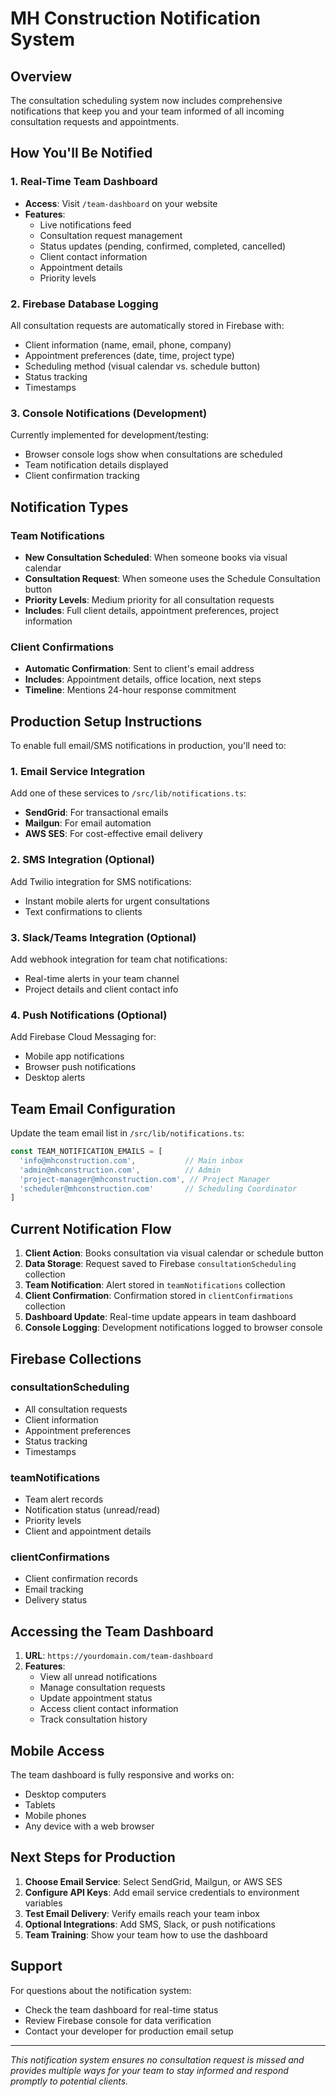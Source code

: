 # MH Construction Notification System

## Overview
The consultation scheduling system now includes comprehensive notifications that keep you and your team informed of all incoming consultation requests and appointments.

## How You'll Be Notified

### 1. Real-Time Team Dashboard
- **Access**: Visit `/team-dashboard` on your website
- **Features**:
  - Live notifications feed
  - Consultation request management
  - Status updates (pending, confirmed, completed, cancelled)
  - Client contact information
  - Appointment details
  - Priority levels

### 2. Firebase Database Logging
All consultation requests are automatically stored in Firebase with:
- Client information (name, email, phone, company)
- Appointment preferences (date, time, project type)
- Scheduling method (visual calendar vs. schedule button)
- Status tracking
- Timestamps

### 3. Console Notifications (Development)
Currently implemented for development/testing:
- Browser console logs show when consultations are scheduled
- Team notification details displayed
- Client confirmation tracking

## Notification Types

### Team Notifications
- **New Consultation Scheduled**: When someone books via visual calendar
- **Consultation Request**: When someone uses the Schedule Consultation button
- **Priority Levels**: Medium priority for all consultation requests
- **Includes**: Full client details, appointment preferences, project information

### Client Confirmations
- **Automatic Confirmation**: Sent to client's email address
- **Includes**: Appointment details, office location, next steps
- **Timeline**: Mentions 24-hour response commitment

## Production Setup Instructions

To enable full email/SMS notifications in production, you'll need to:

### 1. Email Service Integration
Add one of these services to `/src/lib/notifications.ts`:
- **SendGrid**: For transactional emails
- **Mailgun**: For email automation
- **AWS SES**: For cost-effective email delivery

### 2. SMS Integration (Optional)
Add Twilio integration for SMS notifications:
- Instant mobile alerts for urgent consultations
- Text confirmations to clients

### 3. Slack/Teams Integration (Optional)
Add webhook integration for team chat notifications:
- Real-time alerts in your team channel
- Project details and client contact info

### 4. Push Notifications (Optional)
Add Firebase Cloud Messaging for:
- Mobile app notifications
- Browser push notifications
- Desktop alerts

## Team Email Configuration

Update the team email list in `/src/lib/notifications.ts`:

```typescript
const TEAM_NOTIFICATION_EMAILS = [
  'info@mhconstruction.com',           // Main inbox
  'admin@mhconstruction.com',          // Admin
  'project-manager@mhconstruction.com', // Project Manager
  'scheduler@mhconstruction.com'       // Scheduling Coordinator
]
```

## Current Notification Flow

1. **Client Action**: Books consultation via visual calendar or schedule button
2. **Data Storage**: Request saved to Firebase `consultationScheduling` collection
3. **Team Notification**: Alert stored in `teamNotifications` collection
4. **Client Confirmation**: Confirmation stored in `clientConfirmations` collection
5. **Dashboard Update**: Real-time update appears in team dashboard
6. **Console Logging**: Development notifications logged to browser console

## Firebase Collections

### consultationScheduling
- All consultation requests
- Client information
- Appointment preferences
- Status tracking
- Timestamps

### teamNotifications
- Team alert records
- Notification status (unread/read)
- Priority levels
- Client and appointment details

### clientConfirmations
- Client confirmation records
- Email tracking
- Delivery status

## Accessing the Team Dashboard

1. **URL**: `https://yourdomain.com/team-dashboard`
2. **Features**:
   - View all unread notifications
   - Manage consultation requests
   - Update appointment status
   - Access client contact information
   - Track consultation history

## Mobile Access

The team dashboard is fully responsive and works on:
- Desktop computers
- Tablets
- Mobile phones
- Any device with a web browser

## Next Steps for Production

1. **Choose Email Service**: Select SendGrid, Mailgun, or AWS SES
2. **Configure API Keys**: Add email service credentials to environment variables
3. **Test Email Delivery**: Verify emails reach your team inbox
4. **Optional Integrations**: Add SMS, Slack, or push notifications
5. **Team Training**: Show your team how to use the dashboard

## Support

For questions about the notification system:
- Check the team dashboard for real-time status
- Review Firebase console for data verification
- Contact your developer for production email setup

---

*This notification system ensures no consultation request is missed and provides multiple ways for your team to stay informed and respond promptly to potential clients.*